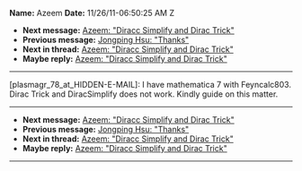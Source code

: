 **Name:** Azeem
**Date:** 11/26/11-06:50:25 AM Z

  - **Next message:** [Azeem: "Diracc Simplify and Dirac
    Trick"](0677.html)
  - **Previous message:** [Jongping Hsu: "Thanks"](0675.html)
  - **Next in thread:** [Azeem: "Diracc Simplify and Dirac
    Trick"](0677.html)
  - **Maybe reply:** [Azeem: "Diracc Simplify and Dirac
    Trick"](0677.html)

-----

[plasmagr\_78_at_HIDDEN-E-MAIL]:
I have mathematica 7 with Feyncalc803. Dirac Trick and DiracSimplify
does not work. Kindly guide on this matter.  

-----

  - **Next message:** [Azeem: "Diracc Simplify and Dirac
    Trick"](0677.html)
  - **Previous message:** [Jongping Hsu: "Thanks"](0675.html)
  - **Next in thread:** [Azeem: "Diracc Simplify and Dirac
    Trick"](0677.html)
  - **Maybe reply:** [Azeem: "Diracc Simplify and Dirac
    Trick"](0677.html)

-----

